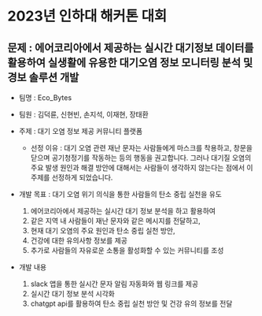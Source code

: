 # 2023년 인하대 해커톤 대회

## 문제 : 에어코리아에서 제공하는 실시간 대기정보 데이터를 활용하여 실생활에 유용한 대기오염 정보 모니터링 분석 및 경보 솔루션 개발

- 팀명 : Eco_Bytes
- 팀원 : 김덕륜, 신현빈, 손지석, 이재현, 장태환
- 주제 : 대기 오염 정보 제공 커뮤니티 플랫폼
    - 선정 이유 : 대기 오염 관련 재난 문자는 사람들에게 마스크를 착용하고, 창문을 닫으며 공기청정기를 작동하는 등의 행동을 권고합니다.
      그러나 대기질 오염의 주요 발생 원인과 해결 방안에 대해서는 사람들이 생각하지 않는다는 점에서 이 주제를 선정하게 되었습니다.

- 개발 목표 : 대기 오염 위기 의식을 통한 사람들의 탄소 중립 실천을 유도
    1. 에어코리아에서 제공하는 실시간 대기 정보 분석을 하고 활용하여
    2. 같은 지역 내 사람들이 재난 문자와 같은 메시지를 전달하고,
    3. 현재 대기 오염의 주요 원인과 탄소 중립 실천 방안,
    4. 건강에 대한 유의사항 정보를 제공
    5. 추가로 사람들의 자유로운 소통을 활성화할 수 있는 커뮤니티를 조성

- 개발 내용
    1. slack 앱을 통한 실시간 문자 알림 자동화와 웹 링크를 제공
    2. 실시간 대기 정보 분석 시각화
    3. chatgpt api를 활용하여 탄소 중립 실천 방안 및 건강 유의 정보를 전달
